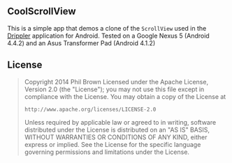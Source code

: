 CoolScrollView
----------

This is a simple app that demos a clone of the `ScrollView` used in the [Drippler](http://drippler.com/) application for Android. Tested on a Google Nexus 5 (Android 4.4.2) and an Asus Transformer Pad (Android 4.1.2)

## License

> Copyright 2014 Phil Brown
> Licensed under the Apache License, Version 2.0 (the "License");
> you may not use this file except in compliance with the License.
> You may obtain a copy of the License at
> 
>     http://www.apache.org/licenses/LICENSE-2.0
>  
> Unless required by applicable law or agreed to in writing, software
> distributed under the License is distributed on an "AS IS" BASIS,
> WITHOUT WARRANTIES OR CONDITIONS OF ANY KIND, either express or implied.
> See the License for the specific language governing permissions and
> limitations under the License.